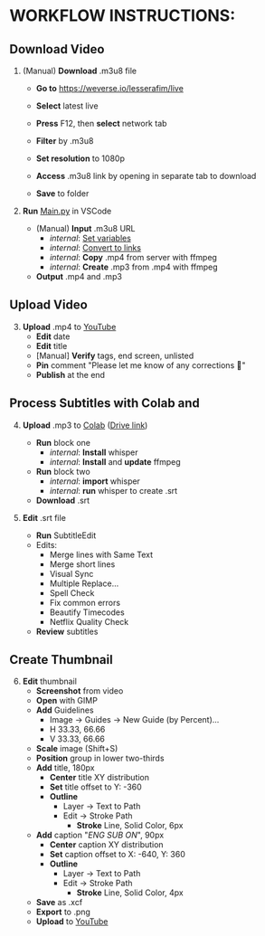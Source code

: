 # WORKFLOW INSTRUCTIONS:

## Download Video

<!-- COMPLETE -->

1. (Manual) **Download** .m3u8 file

   - **Go to** https://weverse.io/lesserafim/live

   - **Select** latest live

   - **Press** F12, then **select** network tab
   - **Filter** by .m3u8
   - **Set resolution** to 1080p
   - **Access** .m3u8 link by opening in separate tab to download
   - **Save** to folder

2. **Run** [Main.py](Main.py) in VSCode
   - (Manual) **Input** .m3u8 URL
     - _internal_: [Set variables](set_variables.py)
     - _internal_: [Convert to links](convert_to_links.sh)
     - _internal_: **Copy** .mp4 from server with ffmpeg
     - _internal_: **Create** .mp3 from .mp4 with ffmpeg
   - **Output** .mp4 and .mp3

## Upload Video

<!--
automate:
   - upload to youtube
   - edit date
   - edit title
   - pin comment (?)
-->

3. **Upload** .mp4 to [YouTube](https://studio.youtube.com/channel/@KkuraFIMLY)
   - **Edit** date
   - **Edit** title
   - [Manual] **Verify** tags, end screen, unlisted
   - **Pin** comment "Please let me know of any corrections 🙇"
   - **Publish** at the end

## Process Subtitles with Colab and

<!--
integrate model large-v3 in google drive

automate:
   - upload to colab
   - mount google drive (?)
   - SubtitleEdit main functions (?)
-->

4. **Upload** .mp3 to [Colab](https://colab.research.google.com/drive/1kmnzxf7a-wGjsEDXjO46PyVxQOv54tW0#scrollTo=_JkiAGAUGUb9) ([Drive link](https://drive.google.com/drive/folders/1JYBl2cNPybWEt-8E49cnu6DOlcVw8QiI))
   - **Run** block one
     - _internal_: **Install** whisper
     - _internal_: **Install** and **update** ffmpeg
   - **Run** block two
     - _internal_: **import** whisper
     - _internal_: **run** whisper to create .srt
   - **Download** .srt
5. **Edit** .srt file

   - **Run** SubtitleEdit
   - Edits:
     - Merge lines with Same Text
     - Merge short lines
     - Visual Sync
     - Multiple Replace...
     - Spell Check
     - Fix common errors
     - Beautify Timecodes
     - Netflix Quality Check
   - **Review** subtitles

## Create Thumbnail

<!--
automate:
   - enabling guidelines
   - title and caption creation
   - title and caption centering and offset
   - upload to YouTube (?)

set default location:
   - .xcf save
   - .png export
-->

6. **Edit** thumbnail
   - **Screenshot** from video
   - **Open** with GIMP
   - **Add** Guidelines
     - Image &rarr; Guides &rarr; New Guide (by Percent)...
     - H 33.33, 66.66
     - V 33.33, 66.66
   - **Scale** image (Shift+S)
   - **Position** group in lower two-thirds
   - **Add** title, 180px
     - **Center** title XY distribution
     - **Set** title offset to Y: -360
     - **Outline**
       - Layer &rarr; Text to Path
       - Edit &rarr; Stroke Path
         - **Stroke** Line, Solid Color, 6px
   - **Add** caption "_ENG SUB ON_", 90px
     - **Center** caption XY distribution
     - **Set** caption offset to X: -640, Y: 360
     - **Outline**
       - Layer &rarr; Text to Path
       - Edit &rarr; Stroke Path
         - **Stroke** Line, Solid Color, 4px
   - **Save** as .xcf
   - **Export** to .png
   - **Upload** to [YouTube](https://studio.youtube.com/channel/@KkuraFIMLY)
